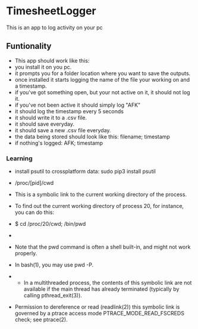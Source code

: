 # TimesheetLogger
This is an app to log activity on your pc

## Funtionality
* This app should work like this:
* you install it on you pc.
* it prompts you for a folder location where you want to save the outputs.
* once installed it starts logging the name of the file your working on and a timestamp.
* if you've got something open, but your not active on it, it should not log it.
* if you've not been active it should simply log "AFK"
* it should log the timestamp every 5 seconds
* it should write it to a .csv file.
* it should save everyday.
* it should save a new .csv file everyday.
* the data being stored should look like this: filename; timestamp
* if nothing's logged: AFK; timestamp

### Learning
* install psutil to crossplatform data: sudo pip3 install psutil

* /proc/[pid]/cwd
* This is a symbolic link to the current working directory of the process.
* To find out the current working directory of process 20, for instance, you can do this:
* $ cd /proc/20/cwd; /bin/pwd
*
* Note that the pwd command is often a shell built-in, and might not work properly.  
* In bash(1), you may use pwd -P.
* * In a multithreaded process, the contents of this symbolic link are not available if the main thread has already terminated (typically by calling pthread_exit(3)).
* Permission to dereference or read (readlink(2)) this symbolic link is governed by a ptrace access mode PTRACE_MODE_READ_FSCREDS check; see ptrace(2).
